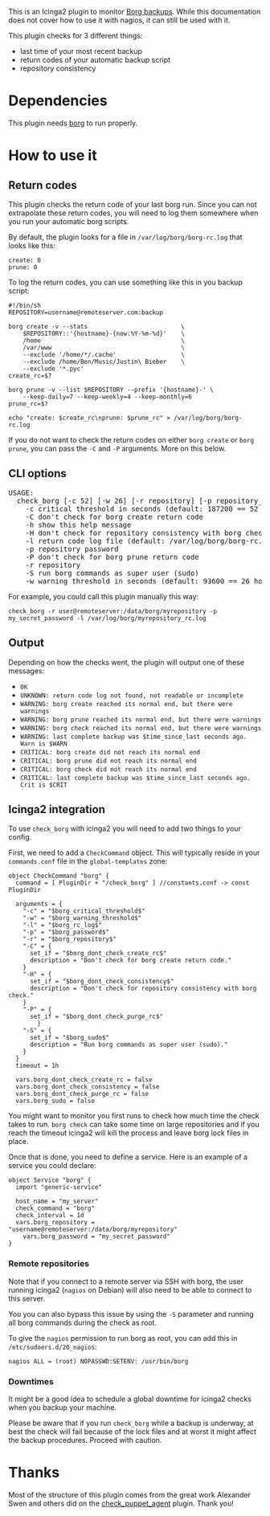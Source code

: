 This is an Icinga2 plugin to monitor [Borg backups][borg]. While this
documentation does not cover how to use it with nagios, it can still be used
with it.

[borg]: https://borgbackup.readthedocs.io/en/stable/index.html

This plugin checks for 3 different things:

* last time of your most recent backup
* return codes of your automatic backup script
* repository consistency

# Dependencies

This plugin needs [borg][borg] to run properly.

# How to use it

## Return codes

This plugin checks the return code of your last borg run. Since you can not
extrapolate these return codes, you will need to log them somewhere when you
run your automatic borg scripts.

By default, the plugin looks for a file in `/var/log/borg/borg-rc.log` that
looks like this:

```
create: 0
prune: 0
```

To log the return codes, you can use something like this in you backup script:

```
#!/bin/sh
REPOSITORY=username@remoteserver.com:backup

borg create -v --stats                          \
    $REPOSITORY::'{hostname}-{now:%Y-%m-%d}'    \
    /home                                       \
    /var/www                                    \
    --exclude '/home/*/.cache'                  \
    --exclude /home/Ben/Music/Justin\ Bieber    \
    --exclude '*.pyc'
create_rc=$?

borg prune -v --list $REPOSITORY --prefix '{hostname}-' \
    --keep-daily=7 --keep-weekly=4 --keep-monthly=6
prune_rc=$?
  
echo "create: $create_rc\nprune: $prune_rc" > /var/log/borg/borg-rc.log
```

If you do not want to check the return codes on either `borg create` or `borg prune`,
you can pass the `-C` and `-P` arguments. More on this below.

## CLI options

<pre>
USAGE: 
  check_borg [-c 52] [-w 26] [-r repository] [-p repository_password] [-l return_code_log][-CHPSh]
    -c critical threshold in seconds (default: 187200 == 52 hours)
    -C don't check for borg create return code
    -h show this help message
    -H don't check for repository consistency with borg check
    -l return code log file (default: /var/log/borg/borg-rc.log)
    -p repository password
    -P don't check for borg prune return code
    -r repository
    -S run borg commands as super user (sudo)
    -w warning threshold in seconds (default: 93600 == 26 hours)
</pre>

For example, you could call this plugin manually this way:

```
check_borg -r user@remoteserver:/data/borg/myrepository -p my_secret_password -l /var/log/borg/myrepository_rc.log
```

## Output

Depending on how the checks went, the plugin will output one of these messages:

* `OK`
* `UNKNOWN: return code log not found, not readable or incomplete`
* `WARNING: borg create reached its normal end, but there were warnings`
* `WARNING: borg prune reached its normal end, but there were warnings`
* `WARNING: borg check reached its normal end, but there were warnings`
* `WARNING: last complete backup was $time_since_last seconds ago. Warn is $WARN`
* `CRITICAL: borg create did not reach its normal end`
* `CRITICAL: borg prune did not reach its normal end`
* `CRITICAL: borg check did not reach its normal end `
* `CRITICAL: last complete backup was $time_since_last seconds ago. Crit is $CRIT`

## Icinga2 integration

To use `check_borg` with icinga2 you will need to add two things to your config.

First, we need to add a `CheckCommand` object. This will typically reside in
your `commands.conf` file in the `global-templates` zone:

```
object CheckCommand "borg" {
  command = [ PluginDir + "/check_borg" ] //constants.conf -> const PluginDir

  arguments = {
    "-c" = "$borg_critical_threshold$"
    "-w" = "$borg_warning_threshold$"
    "-l" = "$borg_rc_log$"
    "-p" = "$borg_password$"
    "-r" = "$borg_repository$"
    "-C" = {
      set_if = "$borg_dont_check_create_rc$"
      description = "Don't check for borg create return code."
    }
    "-H" = {
      set_if = "$borg_dont_check_consistency$"
      description = "Don't check for repository consistency with borg check."
    }
    "-P" = {
      set_if = "$borg_dont_check_purge_rc$"
		}
    "-S" = {
      set_if = "$borg_sudo$"
      description = "Run borg commands as super user (sudo)."
    }
  }
  timeout = 1h

  vars.borg_dont_check_create_rc = false
  vars.borg_dont_check_consistency = false
  vars.borg_dont_check_purge_rc = false
  vars.borg_sudo = false
```

You might want to monitor you first runs to check how much time the check takes
to run. `borg check` can take some time on large repositories and if you reach
the timeout icinga2 will kill the process and leave borg lock files in place.

Once that is done, you need to define a service. Here is an example of a service
you could declare:

```
object Service "borg" {
  import "generic-service"

  host_name = "my_server"
  check_command = "borg"
  check_interval = 1d
  vars.borg_repository = "username@remoteserver:/data/borg/myrepository"
	vars.borg_password = "my_secret_password"
}
```

### Remote repositories

Note that if you connect to a remote server via SSH with borg, the user running
icinga2 (`nagios` on Debian) will also need to be able to connect to this server.

You you can also bypass this issue by using the `-S` parameter and running all
borg commands during the check as root.

To give the `nagios` permission to run borg as root, you can add this in
`/etc/sudoers.d/20_nagios`:

```
nagios ALL = (root) NOPASSWD:SETENV: /usr/bin/borg
```

### Downtimes

It might be a good idea to schedule a global downtime for icinga2 checks when
you backup your machine.

Please be aware that if you run `check_borg` while a backup is underway, at best
the check will fail because of the lock files and at worst it might affect the
backup procedures. Proceed with caution.

# Thanks

Most of the structure of this plugin comes from the great work Alexander Swen
and others did on the [check_puppet_agent][] plugin. Thank you!

[check_puppet_agent]: https://github.com/aswen/nagios-plugins.git
